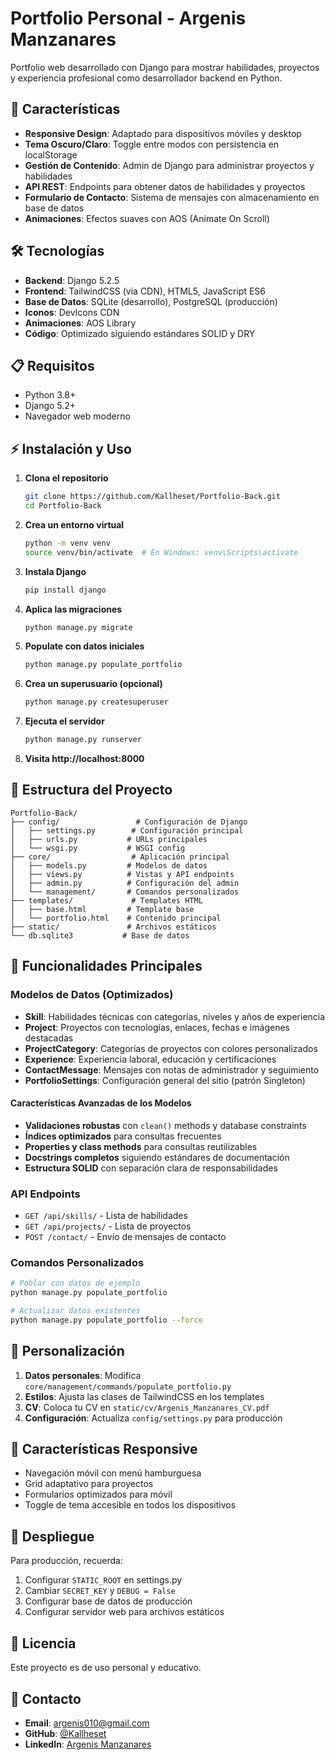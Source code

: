 # Portfolio Personal - Argenis Manzanares

Portfolio web desarrollado con Django para mostrar habilidades, proyectos y experiencia profesional como desarrollador backend en Python.

## 🚀 Características

- **Responsive Design**: Adaptado para dispositivos móviles y desktop
- **Tema Oscuro/Claro**: Toggle entre modos con persistencia en localStorage
- **Gestión de Contenido**: Admin de Django para administrar proyectos y habilidades
- **API REST**: Endpoints para obtener datos de habilidades y proyectos
- **Formulario de Contacto**: Sistema de mensajes con almacenamiento en base de datos
- **Animaciones**: Efectos suaves con AOS (Animate On Scroll)

## 🛠️ Tecnologías

- **Backend**: Django 5.2.5
- **Frontend**: TailwindCSS (via CDN), HTML5, JavaScript ES6
- **Base de Datos**: SQLite (desarrollo), PostgreSQL (producción)
- **Iconos**: DevIcons CDN
- **Animaciones**: AOS Library
- **Código**: Optimizado siguiendo estándares SOLID y DRY

## 📋 Requisitos

- Python 3.8+
- Django 5.2+
- Navegador web moderno

## ⚡ Instalación y Uso

1. **Clona el repositorio**
   ```bash
   git clone https://github.com/Kallheset/Portfolio-Back.git
   cd Portfolio-Back
   ```

2. **Crea un entorno virtual**
   ```bash
   python -m venv venv
   source venv/bin/activate  # En Windows: venv\Scripts\activate
   ```

3. **Instala Django**
   ```bash
   pip install django
   ```

4. **Aplica las migraciones**
   ```bash
   python manage.py migrate
   ```

5. **Populate con datos iniciales**
   ```bash
   python manage.py populate_portfolio
   ```

6. **Crea un superusuario (opcional)**
   ```bash
   python manage.py createsuperuser
   ```

7. **Ejecuta el servidor**
   ```bash
   python manage.py runserver
   ```

8. **Visita http://localhost:8000**

## 📁 Estructura del Proyecto

```
Portfolio-Back/
├── config/                 # Configuración de Django
│   ├── settings.py        # Configuración principal
│   ├── urls.py           # URLs principales
│   └── wsgi.py           # WSGI config
├── core/                  # Aplicación principal
│   ├── models.py         # Modelos de datos
│   ├── views.py          # Vistas y API endpoints
│   ├── admin.py          # Configuración del admin
│   └── management/       # Comandos personalizados
├── templates/             # Templates HTML
│   ├── base.html         # Template base
│   └── portfolio.html    # Contenido principal
├── static/               # Archivos estáticos
└── db.sqlite3           # Base de datos
```

## 🎯 Funcionalidades Principales

### Modelos de Datos (Optimizados)
- **Skill**: Habilidades técnicas con categorías, niveles y años de experiencia
- **Project**: Proyectos con tecnologías, enlaces, fechas e imágenes destacadas
- **ProjectCategory**: Categorías de proyectos con colores personalizados
- **Experience**: Experiencia laboral, educación y certificaciones
- **ContactMessage**: Mensajes con notas de administrador y seguimiento
- **PortfolioSettings**: Configuración general del sitio (patrón Singleton)

#### Características Avanzadas de los Modelos
- **Validaciones robustas** con `clean()` methods y database constraints
- **Índices optimizados** para consultas frecuentes
- **Properties y class methods** para consultas reutilizables
- **Docstrings completos** siguiendo estándares de documentación
- **Estructura SOLID** con separación clara de responsabilidades

### API Endpoints
- `GET /api/skills/` - Lista de habilidades
- `GET /api/projects/` - Lista de proyectos
- `POST /contact/` - Envío de mensajes de contacto

### Comandos Personalizados
```bash
# Poblar con datos de ejemplo
python manage.py populate_portfolio

# Actualizar datos existentes
python manage.py populate_portfolio --force
```

## 🎨 Personalización

1. **Datos personales**: Modifica `core/management/commands/populate_portfolio.py`
2. **Estilos**: Ajusta las clases de TailwindCSS en los templates
3. **CV**: Coloca tu CV en `static/cv/Argenis_Manzanares_CV.pdf`
4. **Configuración**: Actualiza `config/settings.py` para producción

## 📱 Características Responsive

- Navegación móvil con menú hamburguesa
- Grid adaptativo para proyectos
- Formularios optimizados para móvil
- Toggle de tema accesible en todos los dispositivos

## 🚢 Despliegue

Para producción, recuerda:

1. Configurar `STATIC_ROOT` en settings.py
2. Cambiar `SECRET_KEY` y `DEBUG = False`
3. Configurar base de datos de producción
4. Configurar servidor web para archivos estáticos

## 📄 Licencia

Este proyecto es de uso personal y educativo.

## 📧 Contacto

- **Email**: argenis010@gmail.com
- **GitHub**: [@Kallheset](https://github.com/Kallheset)
- **LinkedIn**: [Argenis Manzanares](https://www.linkedin.com/in/argenis-manzanares-108b4a349/)